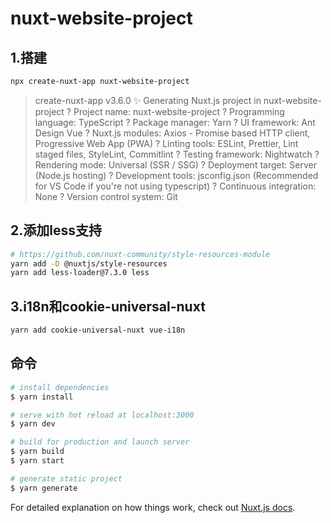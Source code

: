 # nuxt-website-project

## 1.搭建

```bash
npx create-nuxt-app nuxt-website-project
```

> create-nuxt-app v3.6.0
  ✨  Generating Nuxt.js project in nuxt-website-project
  ? Project name: nuxt-website-project
  ? Programming language: TypeScript
  ? Package manager: Yarn
  ? UI framework: Ant Design Vue
  ? Nuxt.js modules: Axios - Promise based HTTP client, Progressive Web App (PWA)
  ? Linting tools: ESLint, Prettier, Lint staged files, StyleLint, Commitlint
  ? Testing framework: Nightwatch
  ? Rendering mode: Universal (SSR / SSG)
  ? Deployment target: Server (Node.js hosting)
  ? Development tools: jsconfig.json (Recommended for VS Code if you\'re not using typescript)
  ? Continuous integration: None
  ? Version control system: Git

## 2.添加less支持

```bash
# https://github.com/nuxt-community/style-resources-module
yarn add -D @nuxtjs/style-resources
yarn add less-loader@7.3.0 less
```

## 3.i18n和cookie-universal-nuxt

```bash
yarn add cookie-universal-nuxt vue-i18n
```

## 命令

```bash
# install dependencies
$ yarn install

# serve with hot reload at localhost:3000
$ yarn dev

# build for production and launch server
$ yarn build
$ yarn start

# generate static project
$ yarn generate
```

For detailed explanation on how things work, check out [Nuxt.js docs](https://nuxtjs.org).
